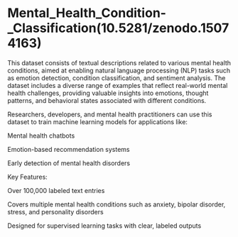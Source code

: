 # Mental_Health_Condition-_Classification(10.5281/zenodo.15074163)

This dataset consists of textual descriptions related to various mental health conditions, aimed at enabling natural language processing (NLP) tasks such as emotion detection, condition classification, and sentiment analysis. The dataset includes a diverse range of examples that reflect real-world mental health challenges, providing valuable insights into emotions, thought patterns, and behavioral states associated with different conditions.

Researchers, developers, and mental health practitioners can use this dataset to train machine learning models for applications like:

  Mental health chatbots
  
  Emotion-based recommendation systems
  
  Early detection of mental health disorders

Key Features:

  Over 100,000 labeled text entries
  
  Covers multiple mental health conditions such as anxiety, bipolar disorder, stress, and personality disorders
  
  Designed for supervised learning tasks with clear, labeled outputs

